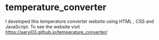 # temperature_converter
I developed this temperature converter website using HTML , CSS and JavaScript.
To see the website visit 
https://aarvi03.github.io/temperature_converter/ 
